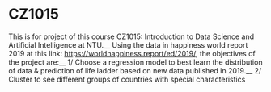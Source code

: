 # CZ1015
This is for project of this course CZ1015: Introduction to Data Science and Artificial Intelligence at NTU.__
Using the data in happiness world report 2019 at this link: https://worldhappiness.report/ed/2019/, the objectives of the project are:__
1/ Choose a regression model to best learn the distribution of data & prediction of life ladder based on new data published in 2019.__
2/ Cluster to see different groups of countries with special characteristics
